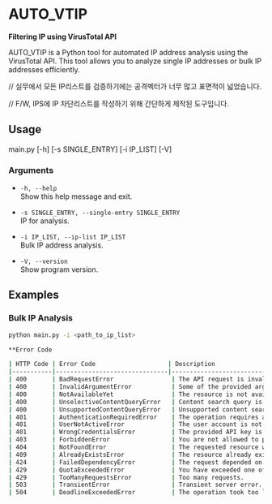 # AUTO_VTIP

**Filtering IP using VirusTotal API**

AUTO_VTIP is a Python tool for automated IP address analysis using the VirusTotal API. This tool allows you to analyze single IP addresses or bulk IP addresses efficiently.

// 실무에서 모든 IP리스트를 검증하기에는 공격벡터가 너무 많고 표면적이 넓었습니다.

// F/W, IPS에 IP 차단리스트를 작성하기 위해 간단하게 제작된 도구입니다.

## Usage
main.py [-h] [-s SINGLE_ENTRY] [-i IP_LIST] [-V]


### Arguments

- `-h, --help`  
  Show this help message and exit.
  
- `-s SINGLE_ENTRY, --single-entry SINGLE_ENTRY`  
  IP for analysis.
  
- `-i IP_LIST, --ip-list IP_LIST`  
  Bulk IP address analysis.
  
- `-V, --version`  
  Show program version.

## Examples

### Bulk IP Analysis
```sh
python main.py -i <path_to_ip_list>

**Error Code

| HTTP Code | Error Code                    | Description                                                                                                                                               |
|-----------|-------------------------------|-----------------------------------------------------------------------------------------------------------------------------------------------------------|
| 400       | BadRequestError                | The API request is invalid or malformed. The message usually provides details about why the request is not valid.                                          |
| 400       | InvalidArgumentError           | Some of the provided arguments are incorrect.                                                                                                              |
| 400       | NotAvailableYet                | The resource is not available yet, but will become available later.                                                                                        |
| 400       | UnselectiveContentQueryError   | Content search query is not selective enough.                                                                                                              |
| 400       | UnsupportedContentQueryError   | Unsupported content search query.                                                                                                                          |
| 401       | AuthenticationRequiredError    | The operation requires an authenticated user. Verify that you have provided your API key.                                                                  |
| 401       | UserNotActiveError             | The user account is not active. Make sure you properly activated your account by following the link sent to your email.                                     |
| 401       | WrongCredentialsError          | The provided API key is incorrect.                                                                                                                         |
| 403       | ForbiddenError                 | You are not allowed to perform the requested operation.                                                                                                    |
| 404       | NotFoundError                  | The requested resource was not found.                                                                                                                      |
| 409       | AlreadyExistsError             | The resource already exists.                                                                                                                               |
| 424       | FailedDependencyError          | The request depended on another request and that request failed.                                                                                           |
| 429       | QuotaExceededError             | You have exceeded one of your quotas (minute, daily or monthly). Daily quotas are reset every day at 00:00 UTC. You may have run out of disk space and/or number of files on your VirusTotal Monitor account. |
| 429       | TooManyRequestsError           | Too many requests.                                                                                                                                        |
| 503       | TransientError                 | Transient server error. Retry might work.                                                                                                                  |
| 504       | DeadlineExceededError          | The operation took too long to complete.                                                                                                                   |

